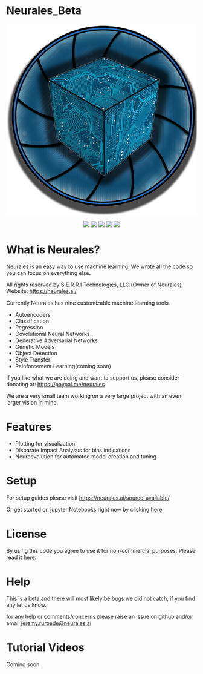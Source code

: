 # Neurales_Beta
<div align="center">
    <img src="/.github/Neurales_logo.png" width="600">
</div>
     
</p>
<p align="center">
    <a href="https://github.com/badges/shields/graphs/contributors" alt="Contributors">
        <img src="https://img.shields.io/badge/Version-0.0.1-blue" /></a>
    <a href="https://github.com/badges/shields/graphs/contributors" alt="Contributors">
        <img src="https://img.shields.io/badge/Linux-Stable-green" /></a>
    <a href="https://github.com/badges/shields/graphs/contributors" alt="Contributors">
        <img src="https://img.shields.io/badge/MacOS-Stable-green" /></a>
    <a href="https://github.com/badges/shields/graphs/contributors" alt="Contributors">
        <img src="https://img.shields.io/badge/Windows-Stable-green" /></a>
    <a href="https://github.com/badges/shields/graphs/contributors" alt="Contributors">
        <img src="https://img.shields.io/badge/Nvidia Jetson-Stable-green" /></a>
</p>

# What is Neurales?

Neurales is an easy way to use machine learning. We wrote all the code so you can focus on everything else.

All rights reserved by S.E.R.R.I Technologies, LLC (Owner of Neurales)
	Website: https://neurales.ai/
	

Currently Neurales has nine customizable machine learning tools.

* Autoencoders
* Classification 
* Regression 
* Covolutional Neural Networks
* Generative Adversarial Networks 
* Genetic Models 
* Object Detection
* Style Transfer
* Reinforcement Learning(coming soon)

If you like what we are doing and want to support us, please consider donating at: https://paypal.me/neurales

We are a very small team working on a very large project with an even larger vision in mind.
	
# Features
* Plotting for visualization
* Disparate Impact Analysus for bias indications
* Neuroevolution for automated model creation and tuning
	
# Setup
  
  For setup guides please visit https://neurales.ai/source-available/
  
  Or get started on jupyter Notebooks right now by clicking [here.](https://github.com/Neurales/Neurales_Beta/blob/main/neurales_main/Neurales_beta_guide.ipynb)
 
# License

By using this code you agree to use it for non-commercial purposes.
Please read it [here.](https://github.com/Neurales/Neurales_Beta/blob/main/LICENSE)
  
# Help

This is a beta and there will most likely be bugs we did not catch, if you find any let us know.

for any help or comments/concerns please raise an issue on github and/or email jeremy.ruroede@neurales.ai

# Tutorial Videos

Coming soon
